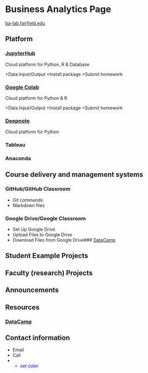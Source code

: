 # Business Analytics Page

[ba-lab.fairfield.edu](ba-lab.fairfield.edu)

## Platform 
 
### [JupyterHub](https://github.com/ypff/balab/blob/master/JupyterHub.md)
Cloud platform for  Python, R & Database

+Data Input/Output
+Install package
+Submit homework

### [Google Colab](http://colab.research.google.com)  
Cloud platform for Python & R

+Data Input/Output
+Install package
+Submit homework

### [Deepnote](http://www.deepnote.com/)
Cloud platform for Python

### Tableau

### Anaconda

## Course delivery and management systems

### GitHub/GitHub Classroom
+ Git commands
+ Markdown files

### Google Drive/Google Classroom
+ Set Up Google Drive
+ Upload Files to Google Drive
+ Download Files from Google Drive### [DataCamp](https://www.datacamp.com)



## Student Example Projects
## Faculty (research) Projects
## Announcements
## Resources
### [DataCamp](https://www.datacamp.com)

## Contact information
+ Email
+ Call
+ - <span style="color:blue"> set color </span>
